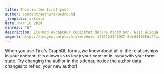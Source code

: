 ```yaml
---
title: This is the first post
author: content/authors/pedro.md
_template: article
date: Mar 16 2020
minread: "6"
description: Eiusmod excepteur cupidatat dolore minim non. Nisi aliqua ea fugiat anim aute incididunt reprehenderit velit qui. Sint nostrud fugiat laboris ut.
imgurl: https://images.unsplash.com/photo-1492724441997-5dc865305da7?ixlib=rb-1.2.1&ixid=eyJhcHBfaWQiOjEyMDd9&auto=format&fit=crop&w=1679&q=80
---
```


When you use Tina's GraphQL forms, we know about all of the relationships in your content, this allows us to keep your content in-sync with your form state. Try changing the author in the sidebar, notice the author data changes to reflect your new author!